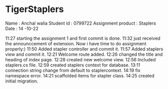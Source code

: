 # TigerStaplers
Name : Anchal walia
Student id : 0799722
Assignment product : Staplers
Date : 14 -10-22

11:27 starting the assignment 1 and first commit is done.
11:32 just received the announccement of extension. Now i have time to do assignment properly:)
11:50 Added stapler controller and commit it.
11:57 Added staplers view and commit it.
12:21 Welcome route added.
12:26 changed the title and heading of index page.
12:28 created new welcome view.
12:56 Included staplers.cs file.
12:59 created staplers context for database.
13:11 connection string change from default to staplercontext.
14:19 fix namespace error.
14:21 scaffolded items for stapler class.
14:25 created initial migration.
